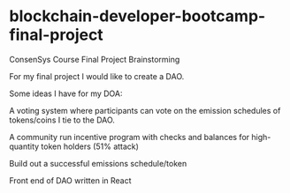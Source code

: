 # blockchain-developer-bootcamp-final-project
ConsenSys Course Final Project Brainstorming

For my final project I would like to create a DAO.

Some ideas I have for my DOA:

A voting system where participants can vote on the emission schedules of tokens/coins I tie to the DAO.

A community run incentive program with checks and balances for high-quantity token holders (51% attack)

Build out a successful emissions schedule/token

Front end of DAO written in React
